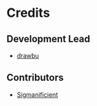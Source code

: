 # Credits

## Development Lead

* [drawbu](https://https://github.com/drawbu "drawbu")

## Contributors

* [Sigmanificient](https://github.com/Sigmanificient "Sigmanificient")
